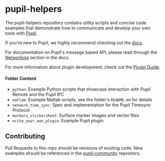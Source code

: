 # pupil-helpers

The pupil-helpers repository contains utility scripts and concise code examples that demonstrate how to communicate and develop your own tools with [Pupil](https://github.com/pupil-labs/pupil).

If you're new to Pupil, we highly recommend checking out the [docs](https://docs.pupil-labs.com).

For documentation on Pupil's message based API, please read through the [Networking](https://docs.pupil-labs.com/developer/core/network-api/) section in the docs.

For more information about plugin development, check out the [Plugin Guide](https://docs.pupil-labs.com/developer/core/plugin-api/).


#### Folder Content

- `python`: Example Python scripts that showcase interaction with Pupil Remote and the Pupil IPC
- `matlab`: Example Matlab scripts, see the folder's `README.md` for details
- `network_time_sync`: Spec and implementation for the Pupil Timesync Protocol
- `markers_stickersheet`: Surface marker images and vector files
- `write_your_own_plugin`: Example Pupil plugin

## Contributing

Pull Requests to this repo should be revisions of existing code. New examples should be referenced in the [pupil-community](https://github.com/pupil-labs/pupil-community) repository.
